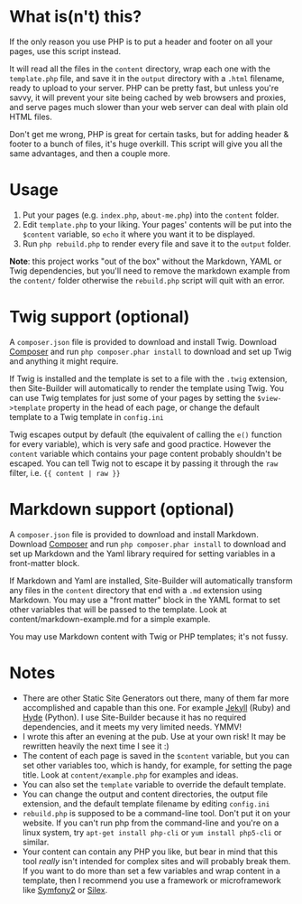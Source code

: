 What is(n't) this?
==================

If the only reason you use PHP is to put a header and footer on all your
pages, use this script instead.

It will read all the files in the `content` directory, wrap each one with
the `template.php` file, and save it in the `output` directory with a
`.html` filename, ready to upload to your server. PHP can be pretty fast,
but unless you're savvy, it will prevent your site being cached by web
browsers and proxies, and serve pages much slower than your web server can
deal with plain old HTML files.

Don't get me wrong, PHP is great for certain tasks, but for adding header &
footer to a bunch of files, it's huge overkill. This script will give you
all the same advantages, and then a couple more.


Usage
=====

1. Put your pages (e.g. `index.php`, `about-me.php`) into the `content`
   folder.
2. Edit `template.php` to your liking. Your pages' contents will be put into 
   the `$content` variable, so `echo` it where you want it to be displayed.
3. Run `php rebuild.php` to render every file and save it to the `output` 
   folder.


**Note**: this project works "out of the box" without the Markdown, YAML or
Twig dependencies, but you'll need to remove the markdown example from the 
`content/` folder otherwise the `rebuild.php` script will quit with an 
error.


Twig support (optional)
=======================

A `composer.json` file is provided to download and install Twig. Download
[Composer](http://getcomposer.org/) and run `php composer.phar install` to
download and set up Twig and anything it might require.

If Twig is installed and the template is set to a file with the `.twig`
extension, then Site-Builder will automatically to render the template using
Twig. You can use Twig templates for just some of your pages by setting the
`$view->template` property in the head of each page, or change the default
template to a Twig template in `config.ini`

Twig escapes output by default (the equivalent of calling the `e()` function
for every variable), which is very safe and good practice. However the
`content` variable which contains your page content probably shouldn't be
escaped. You can tell Twig not to escape it by passing it through the `raw`
filter, i.e. `{{ content | raw }}`


Markdown support (optional)
===========================

A `composer.json` file is provided to download and install Markdown. Download
[Composer](http://getcomposer.org/) and run `php composer.phar install` to
download and set up Markdown and the Yaml library required for setting
variables in a front-matter block.

If Markdown and Yaml are installed, Site-Builder will automatically transform
any files in the `content` directory that end with a `.md` extension using
Markdown. You may use a "front matter" block in the YAML format to set other
variables that will be passed to the template. Look at
content/markdown-example.md for a simple example.

You may use Markdown content with Twig or PHP templates; it's not fussy.


Notes
=====

* There are other Static Site Generators out there, many of them far more
  accomplished and capable than this one. For example 
  [Jekyll](http://jekyllrb.com/) (Ruby) and 
  [Hyde](http://ringce.com/hyde) (Python). I use Site-Builder because it
  has no required dependencies, and it meets my very limited needs. YMMV!
* I wrote this after an evening at the pub. Use at your own risk! It may be 
  rewritten heavily the next time I see it :)
* The content of each page is saved in the `$content` variable, but you can 
  set other variables too, which is handy, for example, for setting the page  
  title. Look at `content/example.php` for examples and ideas.
* You can also set the `template` variable to override the default template.
* You can change the output and content directories, the output file 
  extension, and the default template filename by editing `config.ini`
* `rebuild.php` is supposed to be a command-line tool. Don't put it on your 
  website. If you can't run php from the command-line and you're on a linux 
  system, try `apt-get install php-cli` or `yum install php5-cli` or 
  similar. 
* Your content can contain any PHP you like, but bear in mind that this tool 
  _really_ isn't intended for complex sites and will probably break them. If 
  you want to do more than set a few variables and wrap content in a 
  template, then I recommend you use a framework or microframework like 
  [Symfony2](http://symfony.com) or [Silex](http://silex-project.org).


